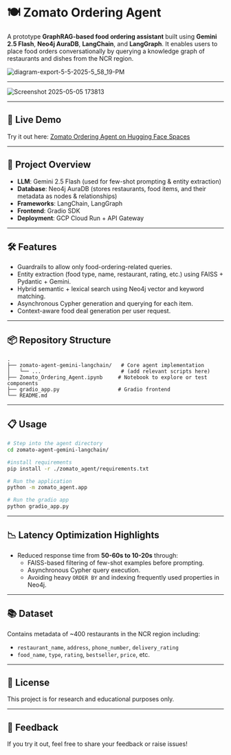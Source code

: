 
# 🍽️ Zomato Ordering Agent

A prototype **GraphRAG-based food ordering assistant** built using **Gemini 2.5 Flash**, **Neo4j AuraDB**, **LangChain**, and **LangGraph**. It enables users to place food orders conversationally by querying a knowledge graph of restaurants and dishes from the NCR region.

![diagram-export-5-5-2025-5_58_19-PM](https://github.com/user-attachments/assets/9b4845a1-5ece-498f-8c62-6265099e47cf)

---

![Screenshot 2025-05-05 173813](https://github.com/user-attachments/assets/9015076f-7d0c-4e99-be4f-10dddcc4ca38)

---

## 🚀 Live Demo

Try it out here: [Zomato Ordering Agent on Hugging Face Spaces](https://huggingface.co/spaces/Harshgarg12/zomato-ai-agent)

---

## 🧠 Project Overview

- **LLM**: Gemini 2.5 Flash (used for few-shot prompting & entity extraction)
- **Database**: Neo4j AuraDB (stores restaurants, food items, and their metadata as nodes & relationships)
- **Frameworks**: LangChain, LangGraph
- **Frontend**: Gradio SDK
- **Deployment**: GCP Cloud Run + API Gateway

---

## 🛠️ Features

- Guardrails to allow only food-ordering-related queries.
- Entity extraction (food type, name, restaurant, rating, etc.) using FAISS + Pydantic + Gemini.
- Hybrid semantic + lexical search using Neo4j vector and keyword matching.
- Asynchronous Cypher generation and querying for each item.
- Context-aware food deal generation per user request.

---

## 📦 Repository Structure

```
.
├── zomato-agent-gemini-langchain/   # Core agent implementation
│   └── ...                          # (add relevant scripts here)
├── Zomato_Ordering_Agent.ipynb     # Notebook to explore or test components
├── gradio_app.py                   # Gradio frontend
└── README.md
```

---

## 📋 Usage

```bash
# Step into the agent directory
cd zomato-agent-gemini-langchain/

#install requirements
pip install -r ./zomato_agent/requirements.txt

# Run the application
python -m zomato_agent.app

# Run the gradio app
python gradio_app.py
```

---

## 📉 Latency Optimization Highlights

- Reduced response time from **50-60s to 10-20s** through:
  - FAISS-based filtering of few-shot examples before prompting.
  - Asynchronous Cypher query execution.
  - Avoiding heavy `ORDER BY` and indexing frequently used properties in Neo4j.

---

## 📚 Dataset

Contains metadata of ~400 restaurants in the NCR region including:
- `restaurant_name`, `address`, `phone_number`, `delivery_rating`
- `food_name`, `type`, `rating`, `bestseller`, `price`, etc.

---

## 📎 License

This project is for research and educational purposes only.

---

## 💬 Feedback

If you try it out, feel free to share your feedback or raise issues!
